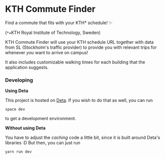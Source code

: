 # KTH Commute Finder

Find a commute that fits with your KTH* schedule! ✨

(`*=`KTH Royal Institute of Technology, Sweden)

KTH Commute Finder will use your KTH schedule URL together with data from SL (Stockholm's traffic provider) to provide you
with relevant trips for whenever *you* want to arrive on campus!

It also includes customizable walking times for each building that the application suggests.

### Developing

**Using Deta**

This project is hosted on [Deta](https://deta.space). If you wish to do that as well, you can run

`space dev`

to get a development environment.

**Without using Deta**

You have to adjust the *caching* code a little bit, since it is built around Deta's libraries :D But then, you can just run

`yarn run dev`
